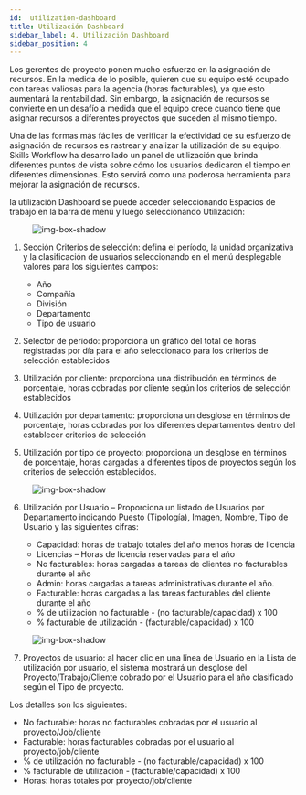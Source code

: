 ```yaml
---
id:  utilization-dashboard
title: Utilización Dashboard
sidebar_label: 4. Utilización Dashboard
sidebar_position: 4
---
```


Los gerentes de proyecto ponen mucho esfuerzo en la asignación de recursos. En la medida de lo posible, quieren que su equipo esté ocupado con tareas valiosas para la agencia (horas facturables), ya que esto aumentará la rentabilidad. Sin embargo, la asignación de recursos se convierte en un desafío a medida que el equipo crece cuando tiene que asignar recursos a diferentes proyectos que suceden al mismo tiempo.

Una de las formas más fáciles de verificar la efectividad de su esfuerzo de asignación de recursos es rastrear y analizar la utilización de su equipo. Skills Workflow ha desarrollado un panel de utilización que brinda diferentes puntos de vista sobre cómo los usuarios dedicaron el tiempo en diferentes dimensiones. Esto servirá como una poderosa herramienta para mejorar la asignación de recursos.

la utilización Dashboard se puede acceder seleccionando Espacios de trabajo en la barra de menú y luego seleccionando Utilización:

<figure>

![img-box-shadow](/img/university/dashboards/utilization-dashboard/university-utilization-dashboard-1.png)
<figcaption></figcaption>
</figure>

1. Sección Criterios de selección: defina el período, la unidad organizativa y la clasificación de usuarios seleccionando en el menú desplegable valores para los siguientes campos:

   - Año
   - Compañía
   - División
   - Departamento
   - Tipo de usuario

2. Selector de período: proporciona un gráfico del total de horas registradas por día para el año seleccionado para los criterios de selección establecidos
3. Utilización por cliente: proporciona una distribución en términos de porcentaje, horas cobradas por cliente según los criterios de selección establecidos
4. Utilización por departamento: proporciona un desglose en términos de porcentaje, horas cobradas por los diferentes departamentos dentro del
establecer criterios de selección
5. Utilización por tipo de proyecto: proporciona un desglose en términos de porcentaje, horas cargadas a diferentes tipos de proyectos según los criterios de selección establecidos.

<figure>

![img-box-shadow](/img/university/dashboards/utilization-dashboard/university-utilization-dashboard-2.png)
<figcaption></figcaption>
</figure>

6. Utilización por Usuario – Proporciona un listado de Usuarios por Departamento indicando Puesto (Tipología), Imagen, Nombre, Tipo de Usuario y las siguientes cifras:
    
    - Capacidad: horas de trabajo totales del año menos horas de licencia
    - Licencias – Horas de licencia reservadas para el año
    - No facturables: horas cargadas a tareas de clientes no facturables durante el año
    - Admin: horas cargadas a tareas administrativas durante el año.
    - Facturable: horas cargadas a las tareas facturables del cliente durante el año
    - % de utilización no facturable - (no facturable/capacidad) x 100
    - % facturable de utilización - (facturable/capacidad) x 100


<figure>

![img-box-shadow](/img/university/dashboards/utilization-dashboard/university-utilization-dashboard-3.png)
<figcaption></figcaption>
</figure>

7. Proyectos de usuario: al hacer clic en una línea de Usuario en la Lista de utilización por usuario, el sistema mostrará un desglose del Proyecto/Trabajo/Cliente cobrado por el Usuario para el año clasificado según el Tipo de proyecto.
 
Los detalles son los siguientes:
   - No facturable: horas no facturables cobradas por el usuario al proyecto/Job/cliente
   - Facturable: horas facturables cobradas por el usuario al proyecto/job/cliente
   - % de utilización no facturable - (no facturable/capacidad) x 100
   - % facturable de utilización - (facturable/capacidad) x 100
   - Horas: horas totales por proyecto/job/cliente